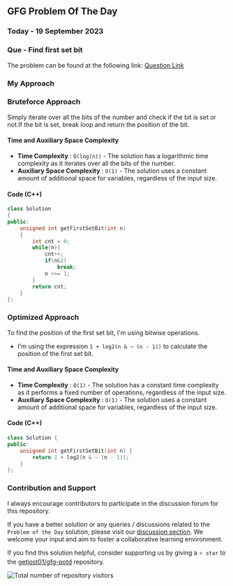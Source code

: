 ## GFG Problem Of The Day

### Today - 19 September 2023
### Que - Find first set bit

The problem can be found at the following link: [Question Link](https://practice.geeksforgeeks.org/problems/find-first-set-bit-1587115620/1)

### My Approach

### Bruteforce Approach
Simply iterate over all the bits of the number and check if the bit is set or not.If the bit is set, break loop and return the position of the bit.

#### Time and Auxiliary Space Complexity
- **Time Complexity** : `O(log(n))` - The solution has a logarithmic time complexity as it iterates over all the bits of the number.
- **Auxiliary Space Complexity** : `O(1)` - The solution uses a constant amount of additional space for variables, regardless of the input size.

#### Code (C++)
```cpp
class Solution
{
public:
    unsigned int getFirstSetBit(int n)
    {
        int cnt = 0;
        while(n){
            cnt++;
            if(n&1)
                break;
            n >>= 1;
        }
        return cnt;
    }
};
```

### Optimized Approach
To find the position of the first set bit, I'm using bitwise operations.
- I'm using the expression `1 + log2(n & ~ (n - 1))` to calculate the position of the first set bit.

#### Time and Auxiliary Space Complexity

- **Time Complexity** : `O(1)` - The solution has a constant time complexity as it performs a fixed number of operations, regardless of the input size.
- **Auxiliary Space Complexity** : `O(1)` - The solution uses a constant amount of additional space for variables, regardless of the input size.

#### Code (C++)
```cpp
class Solution {
public:
    unsigned int getFirstSetBit(int n) {
        return 1 + log2(n & ~ (n - 1));
    }
};
```
### Contribution and Support

I always encourage contributors to participate in the discussion forum for this repository.

If you have a better solution or any queries / discussions related to the `Problem of the Day` solution, please visit our [discussion section](https://github.com/getlost01/gfg-potd/discussions). We welcome your input and aim to foster a collaborative learning environment.

If you find this solution helpful, consider supporting us by giving a `⭐ star` to the [getlost01/gfg-potd](https://github.com/getlost01/gfg-potd) repository.


![Total number of repository visitors](https://komarev.com/ghpvc/?username=gl01potdgfg&color=blue&&label=Visitors)
